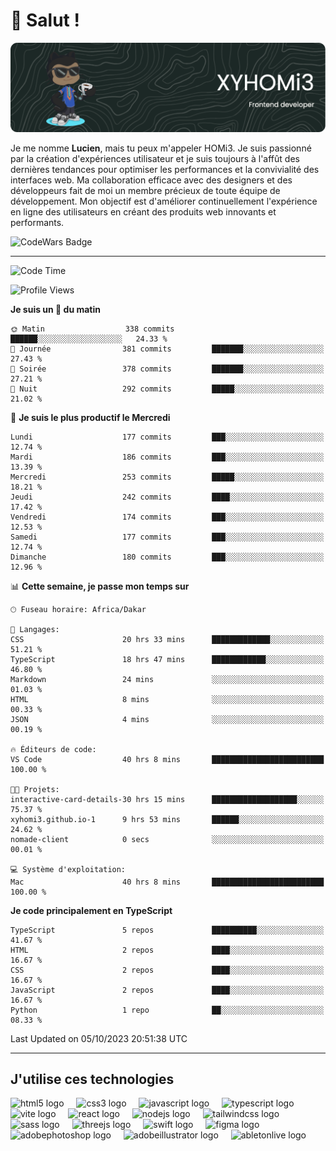 # 👋 Salut !

![Header](./github-header-image.png)

Je me nomme **Lucien**, mais tu peux m'appeler HOMi3. Je suis passionné par la création d'expériences utilisateur et je suis toujours à l'affût des dernières tendances pour optimiser les performances et la convivialité des interfaces web. Ma collaboration efficace avec des designers et des développeurs fait de moi un membre précieux de toute équipe de développement. Mon objectif est d'améliorer continuellement l'expérience en ligne des utilisateurs en créant des produits web innovants et performants.

![CodeWars Badge](https://www.codewars.com/users/xyhomi3/badges/small)

---
<!--START_SECTION:waka-->
![Code Time](http://img.shields.io/badge/Code%20Time-79%20hrs%2019%20mins-blue)

![Profile Views](http://img.shields.io/badge/Vues%20du%20profil-37-blue)

**Je suis un 🐤 du matin** 

```text
🌞 Matin                  338 commits         ██████░░░░░░░░░░░░░░░░░░░   24.33 % 
🌆 Journée                381 commits         ███████░░░░░░░░░░░░░░░░░░   27.43 % 
🌃 Soirée                 378 commits         ███████░░░░░░░░░░░░░░░░░░   27.21 % 
🌙 Nuit                   292 commits         █████░░░░░░░░░░░░░░░░░░░░   21.02 % 
```
📅 **Je suis le plus productif le Mercredi** 

```text
Lundi                    177 commits         ███░░░░░░░░░░░░░░░░░░░░░░   12.74 % 
Mardi                    186 commits         ███░░░░░░░░░░░░░░░░░░░░░░   13.39 % 
Mercredi                 253 commits         █████░░░░░░░░░░░░░░░░░░░░   18.21 % 
Jeudi                    242 commits         ████░░░░░░░░░░░░░░░░░░░░░   17.42 % 
Vendredi                 174 commits         ███░░░░░░░░░░░░░░░░░░░░░░   12.53 % 
Samedi                   177 commits         ███░░░░░░░░░░░░░░░░░░░░░░   12.74 % 
Dimanche                 180 commits         ███░░░░░░░░░░░░░░░░░░░░░░   12.96 % 
```


📊 **Cette semaine, je passe mon temps sur** 

```text
🕑︎ Fuseau horaire: Africa/Dakar

💬 Langages: 
CSS                      20 hrs 33 mins      █████████████░░░░░░░░░░░░   51.21 % 
TypeScript               18 hrs 47 mins      ████████████░░░░░░░░░░░░░   46.80 % 
Markdown                 24 mins             ░░░░░░░░░░░░░░░░░░░░░░░░░   01.03 % 
HTML                     8 mins              ░░░░░░░░░░░░░░░░░░░░░░░░░   00.33 % 
JSON                     4 mins              ░░░░░░░░░░░░░░░░░░░░░░░░░   00.19 % 

🔥 Éditeurs de code: 
VS Code                  40 hrs 8 mins       █████████████████████████   100.00 % 

🐱‍💻 Projets: 
interactive-card-details-30 hrs 15 mins      ███████████████████░░░░░░   75.37 % 
xyhomi3.github.io-1      9 hrs 53 mins       ██████░░░░░░░░░░░░░░░░░░░   24.62 % 
nomade-client            0 secs              ░░░░░░░░░░░░░░░░░░░░░░░░░   00.01 % 

💻 Système d'exploitation: 
Mac                      40 hrs 8 mins       █████████████████████████   100.00 % 
```

**Je code principalement en TypeScript** 

```text
TypeScript               5 repos             ██████████░░░░░░░░░░░░░░░   41.67 % 
HTML                     2 repos             ████░░░░░░░░░░░░░░░░░░░░░   16.67 % 
CSS                      2 repos             ████░░░░░░░░░░░░░░░░░░░░░   16.67 % 
JavaScript               2 repos             ████░░░░░░░░░░░░░░░░░░░░░   16.67 % 
Python                   1 repo              ██░░░░░░░░░░░░░░░░░░░░░░░   08.33 % 
```




 Last Updated on 05/10/2023 20:51:38 UTC
<!--END_SECTION:waka-->
---

## J'utilise ces technologies

<div align="left">
  <img src="https://skillicons.dev/icons?i=html" height="40" alt="html5 logo"  />
  <img width="12" />
  <img src="https://skillicons.dev/icons?i=css" height="40" alt="css3 logo"  />
  <img width="12" />
  <img src="https://skillicons.dev/icons?i=js" height="40" alt="javascript logo"  />
  <img width="12" />
  <img src="https://skillicons.dev/icons?i=ts" height="40" alt="typescript logo"  />
  <img width="12" />
  <img src="https://skillicons.dev/icons?i=vite" height="40" alt="vite logo"  />
  <img width="12" />
  <img src="https://skillicons.dev/icons?i=react" height="40" alt="react logo"  />
  <img width="12" />
  <img src="https://cdn.jsdelivr.net/gh/devicons/devicon/icons/nodejs/nodejs-original.svg" height="40" alt="nodejs logo"  />
  <img width="12" />
  <img src="https://skillicons.dev/icons?i=tailwind" height="40" alt="tailwindcss logo"  />
  <img width="12" />
  <img src="https://skillicons.dev/icons?i=sass" height="40" alt="sass logo"  />
  <img width="12" />
  <img src="https://skillicons.dev/icons?i=threejs" height="40" alt="threejs logo"  />
  <img width="12" />
  <img src="https://skillicons.dev/icons?i=swift" height="40" alt="swift logo"  />
  <img width="12" />
  <img src="https://skillicons.dev/icons?i=figma" height="40" alt="figma logo"  />
  <img width="12" />
  <img src="https://skillicons.dev/icons?i=ps" height="40" alt="adobephotoshop logo"  />
  <img width="12" />
  <img src="https://skillicons.dev/icons?i=ai" height="40" alt="adobeillustrator logo"  />
  <img width="12" />
  <img src="https://skillicons.dev/icons?i=ableton" height="40" alt="abletonlive logo"  />
</div>



